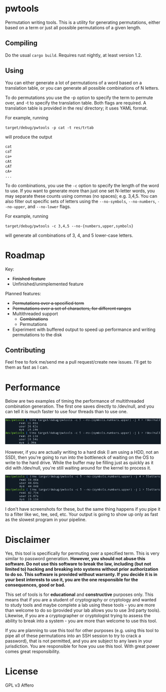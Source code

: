 # pwtools
Permutation writing tools. This is a utility for generating permutations, either based on a term or just all possible permutations of a given length.

## Compiling
Do the usual `cargo build`. Requires rust nightly, at least version 1.2.

## Using
You can either generate a lot of permutations of a word based on a translation table, or you can generate all possible combinations of N letters.

To do permutations you use the -p option to specify the term to permute over, and -t to specify the translation table. Both flags are required. A translation table is provided in the res/ directory; it uses YAML format.

For example, running

`target/debug/pwtools -p cat -t res/trtab`

will produce the output

```
cat
caT
ca+
cAt
cAT
cA+
...
```

To do combinations, you use the `-c` option to specify the length of the word to use. If you want to generate more than just one set N-letter words, you may separate these counts using commas (no spaces); e.g. 3,4,5. You can also filter out specific sets of letters using the `--no-symbols`, `--no-numbers`, `--no-upper`, and `--no-lower` flags.

For example, running

`target/debug/pwtools -c 3,4,5 --no-{numbers,upper,symbols}`

will generate all combinations of 3, 4, and 5 lower-case letters.

# Roadmap
Key:
* ~~Finished feature~~
* Unfinished/unimplemented feature

Planned features:
* ~~Permutations over a specified term~~
* ~~Permutations over a set of characters, for different ranges~~
* Multithreaded support
  * ~~Combinations~~
  * Permutations
* Experiment with buffered output to speed up performance and writing permutations to the disk

## Contributing
Feel free to fork me/send me a pull request/create new issues. I'll get to them as fast as I can.

# Performance
Below are two examples of timing the performance of multithreaded combination generation. The first one saves directly to /dev/null, and you can tell it is much faster to use four threads than to use one.

![/dev/null timing][dev-null-timing]

However, if you are actually writing to a hard disk (I am using a HDD, not an SSD), then you're going to run into the bottleneck of waiting on the OS to write to the hard drive. While the buffer may be filling just as quickly as it did with /dev/null, you're still waiting around for the kernel to process it.

![Real file on the hard drive timing][real-file-timing]

I don't have screenshots for these, but the same thing happens if you pipe it to a filter like wc, tee, sed, etc. Your output is going to show up only as fast as the slowest program in your pipeline.

[dev-null-timing]: https://github.com/alekratz/pwtools/raw/master/img/dev-null-timing.png
[real-file-timing]: https://github.com/alekratz/pwtools/raw/master/img/real-file-timing.png

# Disclaimer
Yes, this tool is specifically for permuting over a specified term. This is very similar to password generation. **However, you should not abuse this software. Do not use this software to break the law, including (but not limited to) hacking and breaking into systems without prior authorization to do so. This software is provided without warranty. If you decide it is in your best interests to use it, you are the one responsible for the consequences, good or bad.**

This set of tools is for **educational** and **constructive** purposes only. This means that if you are a student of cryptography or cryptology and wanted to study tools and maybe complete a lab using these tools - you are more than welcome to do so (provided your lab allows you to use 3rd party tools). Likewise, if you are a cryptographer or cryptologist trying to assess the ability to break into a system - you are more than welcome to use this tool.

If you are planning to use this tool for other purposes (e.g. using this tool to pipe all of these permutations into an SSH session to try to crack a password), that is not permitted, and you are subject to any laws in your jurisdiction. You are responsible for how you use this tool. With great power comes great responsibility.

# License
GPL v3 Affero

